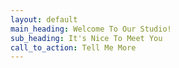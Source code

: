 ```yaml
---
layout: default
main_heading: Welcome To Our Studio!
sub_heading: It's Nice To Meet You
call_to_action: Tell Me More
---
```

